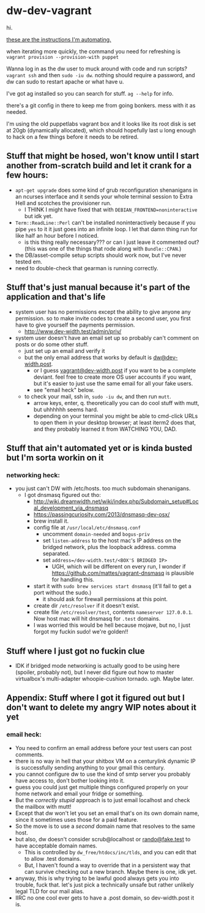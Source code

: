 # dw-dev-vagrant

hi.

[these are the instructions I'm automating.](http://wiki.dwscoalition.org/wiki/index.php/Dreamwidth_Scratch_Installation)

when iterating more quickly, the command you need for refreshing is `vagrant provision --provision-with puppet`

Wanna log in as the dw user to muck around with code and run scripts? `vagrant ssh` and then `sudo -iu dw`. nothing should require a password, and dw can sudo to restart apache or what have u.

I've got ag installed so you can search for stuff. `ag --help` for info.

there's a git config in there to keep me from going bonkers. mess with it as needed.

I'm using the old puppetlabs vagrant box and it looks like its root disk is set at 20gb (dynamically allocated), which should hopefully last u long enough to hack on a few things before it needs to be retired.

## Stuff that might be hosed, won't know until I start another from-scratch build and let it crank for a few hours:

- `apt-get upgrade` does some kind of grub reconfiguration shenanigans in an ncurses interface and it sends your whole terminal session to Extra Hell and scotches the provisioner run.
    - I THINK I might have fixed that with `DEBIAN_FRONTEND=noninteractive` but idk yet.
- `Term::ReadLine::Perl` can't be installed noninteractively because if you pipe `yes` to it it just goes into an infinite loop. I let that damn thing run for like half an hour before I noticed.
    - is this thing really necessary??? or can I just leave it commented out? (this was one of the things that rode along with `Bundle::CPAN`.)
- the DB/asset-compile setup scripts should work now, but I've never tested em.
- need to double-check that gearman is running correctly.

## Stuff that's just manual because it's part of the application and that's life

- system user has no permissions except the ability to give anyone any permission. so to make invite codes to create a second user, you first have to give yourself the payments permission.
    - http://www.dev-width.test/admin/priv/
- system user doesn't have an email set up so probably can't comment on posts or do some other stuff.
    - just set up an email and verify it
    - but the only email address that works by default is dw@dev-width.post.
        - or I guess vagrant@dev-width.post if you want to be a complete deviant. feel free to create more OS user accounts if you want, but it's easier to just use the same email for all your fake users.
        - see "email heck" below.
    - to check your mail, ssh in, `sudo -iu dw`, and then run `mutt`.
        - arrow keys, enter, q. theoretically you can do cool stuff with mutt, but uhhhhhh seems hard.
        - depending on your terminal you might be able to cmd-click URLs to open them in your desktop browser; at least iterm2 does that, and they probably learned it from WATCHING YOU, DAD.

## Stuff that ain't automated yet or is kinda busted but I'm sorta workin on it

### networking heck:

- you just can't DW with /etc/hosts. too much subdomain shenanigans.
    - I got dnsmasq figured out tho:
        - http://wiki.dreamwidth.net/wiki/index.php/Subdomain_setup#Local_development_via_dnsmasq
        - https://passingcuriosity.com/2013/dnsmasq-dev-osx/
        - brew install it.
        - config file at `/usr/local/etc/dnsmasq.conf`
            - uncomment `domain-needed` and `bogus-priv`
            - set `listen-address` to the host mac's IP address on the bridged network, plus the loopback address. comma separated.
            - set `address=/dev-width.test/<BOX'S BRIDGED IP>`
                - UGH, which will be different on every run, I wonder if https://github.com/mattes/vagrant-dnsmasq is plausible for handling this.
        - start it with `sudo brew services start dnsmasq` (it'll fail to get a port without the sudo.)
            - it should ask for firewall permissions at this point.
        - create dir `/etc/resolver` if it doesn't exist.
        - create file `/etc/resolver/test`, contents `nameserver 127.0.0.1`. Now host mac will hit dnsmasq for `.test` domains.
        - I was worried this would be hell because mojave, but no, I just forgot my fuckin sudo! we're golden!!

## Stuff where I just got no fuckin clue

- IDK if bridged mode networking is actually good to be using here (spoiler, probably not), but I never did figure out how to master virtualbox's multi-adapter whoopie-cushion tornado. ugh. Maybe later.

## Appendix: Stuff where I got it figured out but I don't want to delete my angry WIP notes about it yet

### email heck:

- You need to confirm an email address before your test users can post comments.
- there is no way in hell that your shitbox VM on a centurylink dynamic IP is successfully sending anything to your gmail this century.
- you cannot configure dw to use the kind of smtp server you probably have access to, don't bother looking into it.
- guess you could just get multiple things configured properly on your home network and email your fridge or something.
- But the _correctly stupid_ approach is to just email localhost and check the mailbox with mutt!
- Except that dw won't let you set an email that's on its own domain name, since it sometimes uses those for a paid feature.
- So the move is to use a _second_ domain name that resolves to the same host.
- but also, dw doesn't consider scrub@localhost or rando@fake.test to have acceptable domain names.
    - This is controlled by `dw_free/htdocs/inc/tlds`, and you can edit that to allow .test domains.
    - But, I haven't found a way to override that in a persistent way that can survive checking out a new branch. Maybe there is one, idk yet.
- anyway, this is why trying to be lawful good always gets you into trouble, fuck that. let's just pick a technically unsafe but rather unlikely legal TLD for our mail alias.
- IIRC no one cool ever gets to have a .post domain, so dev-width.post it is.
